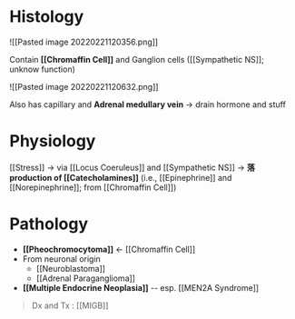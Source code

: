 # Histology

![[Pasted image 20220221120356.png]]

Contain **[[Chromaffin Cell]]** and Ganglion cells ([[Sympathetic NS]]; unknow function)

![[Pasted image 20220221120632.png]]

Also has capillary and **Adrenal medullary vein** → drain hormone and stuff

# Physiology
[[Stress]] → via [[Locus Coeruleus]] and [[Sympathetic NS]] → **落 production of [[Catecholamines]]** (i.e., [[Epinephrine]] and [[Norepinephrine]]; from [[Chromaffin Cell]])

# Pathology
- **[[Pheochromocytoma]]** ← [[Chromaffin Cell]]
- From neuronal origin
	- [[Neuroblastoma]]
	- [[Adrenal Paraganglioma]]
- **[[Multiple Endocrine Neoplasia]]** -- esp. [[MEN2A Syndrome]]

> Dx and Tx : [[MIGB]]